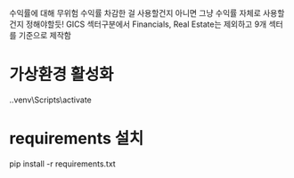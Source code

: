 수익률에 대해 무위험 수익률 차감한 걸 사용할건지 아니면 그냥 수익률 자체로 사용할건지 정해야할듯!
GICS 섹터구분에서 Financials, Real Estate는 제외하고 9개 섹터를 기준으로 제작함

# 가상환경 활성화
.\.venv\Scripts\activate

# requirements 설치
pip install -r requirements.txt